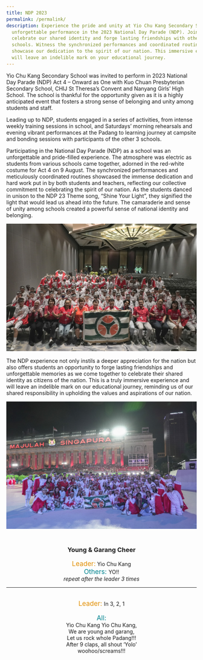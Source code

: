 ```yaml
---
title: NDP 2023
permalink: /permalink/
description: Experience the pride and unity at Yio Chu Kang Secondary School's
  unforgettable performance in the 2023 National Day Parade (NDP). Join us as we
  celebrate our shared identity and forge lasting friendships with other
  schools. Witness the synchronized performances and coordinated routines that
  showcase our dedication to the spirit of our nation. This immersive experience
  will leave an indelible mark on your educational journey.
---
```

<div style="margin: auto">
<p>Yio Chu Kang Secondary School was invited to perform in 2023 National Day Parade (NDP) Act 4 – Onward as One with Kuo Chuan Presbyterian Secondary School, CHIJ St Theresa’s Convent and Nanyang Girls’ High School. The school is thankful for the opportunity given as it is a highly anticipated event that fosters a strong sense of belonging and unity among students and staff. </p>

<p>Leading up to NDP, students engaged in a series of activities, from intense weekly training sessions in school, and Saturdays’ morning rehearsals and evening vibrant performances at the Padang to learning journey at campsite and bonding sessions with participants of the other 3 schools. </p>

<p>Participating in the National Day Parade (NDP) as a school was an unforgettable and pride-filled experience. The atmosphere was electric as students from various schools came together, adorned in the red-white costume for Act 4 on 9 August. The synchronized performances and meticulously coordinated routines showcased the immense dedication and hard work put in by both students and teachers, reflecting our collective commitment to celebrating the spirit of our nation. As the students danced in unison to the NDP 23 Theme song, “Shine Your Light”, they signified the light that would lead us ahead into the future. The camaraderie and sense of unity among schools created a powerful sense of national identity and belonging.</p>

![Group photo of students and teachers participating in NDP 2023 seated in a ballroom](/images/yckss_at_ndp_2023_02.jpeg)

<p>The NDP experience not only instils a deeper appreciation for the nation but also offers students an opportunity to forge lasting friendships and unforgettable memories as we come together to celebrate their shared identity as citizens of the nation. This is a truly immersive experience and will leave an indelible mark on our educational journey, reminding us of our shared responsibility in upholding the values and aspirations of our nation.</p>

![Group photo of students and teachers on the stage after the NDP 2023](/images/yckss_at_ndp_2023_01.jpeg)
	
</div>

     
<div style="margin-top: 3em" class="card sgds">
        <div style="text-align: center" class="card-body">
           <h3 class="card-title">Young &amp; Garang Cheer</h3>
					<p class="card-text"><span style="color: #e18f05; font-size: 1.25em">Leader:</span> Yio Chu Kang<br>
						<span style="color: #00838f; font-size: 1.25em">Others: </span>YO!!<br>
						<i>repeat after the leader 3 times</i><br>
						</p><hr><br>
						<span style="color: #e18f05; font-size: 1.25em">Leader: </span>In 3, 2, 1<br><br>
	<span style="color: #00838f; font-size: 1.25em">All: </span><br>Yio Chu Kang Yio Chu Kang,<br>
We are young and garang,<br>
Let us rock whole Padang!!!<br>
After 9 claps, all shout ‘Yolo’<br>
woohoo/screams!!!<br>
           <p></p>           
        </div>
</div>